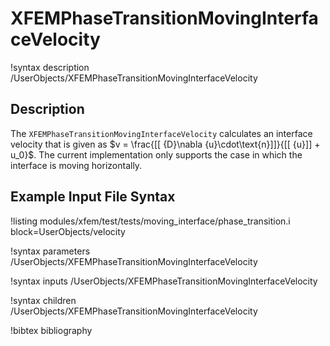 # XFEMPhaseTransitionMovingInterfaceVelocity

!syntax description /UserObjects/XFEMPhaseTransitionMovingInterfaceVelocity

## Description

The `XFEMPhaseTransitionMovingInterfaceVelocity` calculates an interface velocity that is given as $v = \frac{[[ {D}\nabla {u}\cdot\text{n}]]}{[[ {u}]] + u_0}$. The current implementation only supports the case in which the interface is moving horizontally.

## Example Input File Syntax

!listing modules/xfem/test/tests/moving_interface/phase_transition.i block=UserObjects/velocity

!syntax parameters /UserObjects/XFEMPhaseTransitionMovingInterfaceVelocity

!syntax inputs /UserObjects/XFEMPhaseTransitionMovingInterfaceVelocity

!syntax children /UserObjects/XFEMPhaseTransitionMovingInterfaceVelocity

!bibtex bibliography
